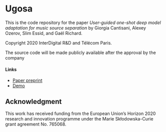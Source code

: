 Ugosa
========================================================

This is the code repository for the paper 
*User-guided one-shot deep model adaptation for music source separation*
by Giorgia Cantisani, Alexey Ozerov, Slim Essid, and Gaël Richard.

Copyright 2020 InterDigital R&D and Télécom Paris.

The source code will be made publicly available after the approval by the company

#### Links
- [Paper preprint](https://hal.telecom-paris.fr/hal-03219350)
- [Demo](https://adasp.telecom-paris.fr/resources/2021-06-01-ugosa-paper)

Acknowledgment
--------------
This work has received funding from the European Union’s Horizon 2020 research and innovation
programme under the Marie Skłodowska-Curie grant agreement No. 765068.
